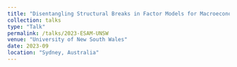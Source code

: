 ```yaml
---
title: "Disentangling Structural Breaks in Factor Models for Macroeconomic Data"
collection: talks
type: "Talk"
permalink: /talks/2023-ESAM-UNSW
venue: "University of New South Wales"
date: 2023-09
location: "Sydney, Australia"
---
```


